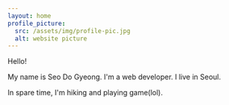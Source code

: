 ```yaml
---
layout: home
profile_picture:
  src: /assets/img/profile-pic.jpg
  alt: website picture
---
```


<p>
  Hello! 
</p>

<p>
  My name is Seo Do Gyeong. I'm a web developer. I live in Seoul.
</p>

<p>
  In spare time, I'm hiking and playing game(lol).
</p>